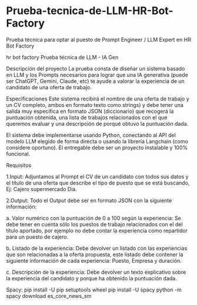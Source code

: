 # Prueba-tecnica-de-LLM-HR-Bot-Factory
Prueba técnica para optar al puesto de Prompt Engineer / LLM Expert en HR Bot Factory

hr bot factory
Prueba técnica de LLM - IA Gen

Descripción del proyecto
La prueba consta de diseñar un sistema basado en LLM y los Prompts necesarios para lograr
que una IA generativa (puede ser ChatGPT, Gemini, Claude, etc) te ayude a valorar la experiencia
de un candidato de una oferta de trabajo.

Especificaciones
Este sistema recibirá el nombre de una oferta de trabajo y un CV completo, ambos en formato
texto como strings) y debe tener una salida muy específica en formato JSON (diccionario) que
recogerá la puntuación obtenida, una lista de trabajos relacionados con el que queremos
evaluar y una descripción de porqué obtuvo la puntuación dada.

El sistema debe implementarse usando Python, conectando al API del modelo LLM elegido de
forma directa o usando la librería Langchain (como considere oportuno). El entregable debe ser
un proyecto instalable y 100% funcional.

Requisitos

1.Input: Adjuntamos al Prompt el CV de un candidato con todos sus datos y el título de
una oferta que describe el tipo de puesto que se está buscando, Ej: Cajero supermercado Dia.

2.Output: Todo el Output debe ser en formato JSON con la siguiente información:

a. Valor numérico con la puntuación de 0 a 100 según la experiencia: Se debe
tener en cuenta sólo los puestos de trabajo relacionados con el del título
aportado, por ejemplo no debe contar la experiencia como repartidor para un
puesto de cajero.

b. Listado de la experiencia: Debe devolver un listado con las experiencias que son
relacionadas a la oferta propuesta, este listado debe contener la siguiente
información de cada experiencia: Puesto, Empresa y duración.

c. Descripción de la experiencia: Debe devolver un texto explicativo sobre la
experiencia del candidato y porque ha obtenido la puntuación dada.

Spacy: 
pip install -U pip setuptools wheel
pip install -U spacy
python -m spacy download es_core_news_sm